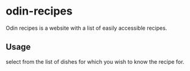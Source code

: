 # odin-recipes

Odin recipes is a website with a list of easily 
accessible recipes.

## Usage

select from the list of dishes for which you wish to know the recipe for.